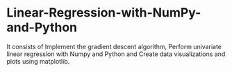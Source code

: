 # Linear-Regression-with-NumPy-and-Python
It consists of Implement the gradient descent algorithm, Perform univariate linear regression with Numpy and Python and Create data visualizations and plots using matplotlib.
